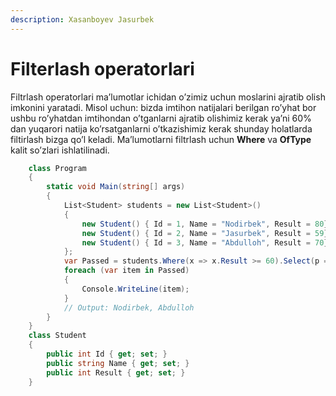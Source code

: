 ```yaml
---
description: Xasanboyev Jasurbek
---
```


# Filterlash operatorlari

Filtrlash operatorlari ma’lumotlar ichidan o’zimiz uchun moslarini ajratib olish imkonini yaratadi. Misol uchun: bizda imtihon natijalari berilgan ro’yhat bor ushbu ro’yhatdan imtihondan o’tganlarni ajratib olishimiz kerak ya’ni 60% dan yuqarori natija ko’rsatganlarni o’tkazishimiz kerak shunday holatlarda filtirlash bizga qo’l keladi. Ma’lumotlarni filtrlash uchun **Where** va **OfType** kalit so’zlari ishlatilinadi.

```csharp
    class Program
    {
        static void Main(string[] args)
        {
            List<Student> students = new List<Student>()
            {
                new Student() { Id = 1, Name = "Nodirbek", Result = 80},
                new Student() { Id = 2, Name = "Jasurbek", Result = 59},
                new Student() { Id = 3, Name = "Abdulloh", Result = 70}
            };
            var Passed = students.Where(x => x.Result >= 60).Select(p => p.Name).ToList();
            foreach (var item in Passed)
            {
                Console.WriteLine(item);
            }
            // Output: Nodirbek, Abdulloh
        }
    }
    class Student
    {
        public int Id { get; set; }
        public string Name { get; set; }
        public int Result { get; set; }
    }
```


